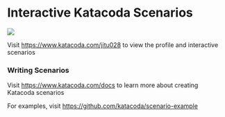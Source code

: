 # Interactive Katacoda Scenarios

[![](http://shields.katacoda.com/katacoda/jitu028/count.svg)](https://www.katacoda.com/jitu028 "Get your profile on Katacoda.com")

Visit https://www.katacoda.com/jitu028 to view the profile and interactive scenarios

### Writing Scenarios
Visit https://www.katacoda.com/docs to learn more about creating Katacoda scenarios

For examples, visit https://github.com/katacoda/scenario-example
